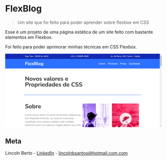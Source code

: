 # FlexBlog
> Um site que foi feito para poder aprender sobre flexbox em CSS

Esse é um projeto de uma página estática de um site feito com bastante elementos em Flexbox.

Foi feito para poder aprimorar minhas técnicas em CSS Flexbox.

![](./img/Screenshot_52.png)

## Meta

Lincoln Berto - [LinkedIn]("https://www.linkedin.com/in/lincolnberto/") - lincolnbsantos@hotmail.com.com
